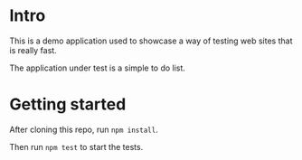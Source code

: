 # Intro
This is a demo application used to showcase a way of testing web sites that is really fast.

The application under test is a simple to do list.

# Getting started
After cloning this repo, run `npm install`.

Then run `npm test` to start the tests.
